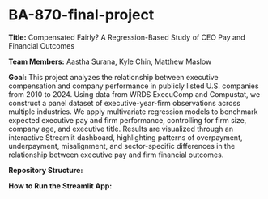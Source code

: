 # **BA-870-final-project**

**Title:** Compensated Fairly? A Regression-Based Study of CEO Pay and Financial Outcomes

**Team Members:** Aastha Surana, Kyle Chin, Matthew Maslow

**Goal:** This project analyzes the relationship between executive compensation and company performance in publicly listed U.S. companies from 2010 to 2024. Using data from WRDS ExecuComp and Compustat, we construct a panel dataset of executive-year-firm observations across multiple industries. We apply multivariate regression models to benchmark expected executive pay and firm performance, controlling for firm size, company age, and executive title. Results are visualized through an interactive Streamlit dashboard, highlighting patterns of overpayment, underpayment, misalignment, and sector-specific differences in the relationship between executive pay and firm financial outcomes.

**Repository Structure:**


**How to Run the Streamlit App:**


